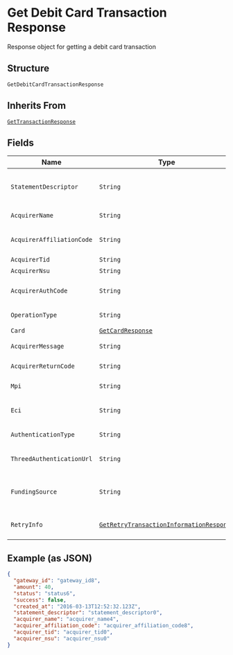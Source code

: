 
# Get Debit Card Transaction Response

Response object for getting a debit card transaction

## Structure

`GetDebitCardTransactionResponse`

## Inherits From

[`GetTransactionResponse`](../../doc/models/get-transaction-response.md)

## Fields

| Name | Type | Tags | Description | Getter | Setter |
|  --- | --- | --- | --- | --- | --- |
| `StatementDescriptor` | `String` | Optional | Text that will appear on the debit card's statement | String getStatementDescriptor() | setStatementDescriptor(String statementDescriptor) |
| `AcquirerName` | `String` | Optional | Acquirer name | String getAcquirerName() | setAcquirerName(String acquirerName) |
| `AcquirerAffiliationCode` | `String` | Optional | Aquirer affiliation code | String getAcquirerAffiliationCode() | setAcquirerAffiliationCode(String acquirerAffiliationCode) |
| `AcquirerTid` | `String` | Optional | Acquirer TID | String getAcquirerTid() | setAcquirerTid(String acquirerTid) |
| `AcquirerNsu` | `String` | Optional | Acquirer NSU | String getAcquirerNsu() | setAcquirerNsu(String acquirerNsu) |
| `AcquirerAuthCode` | `String` | Optional | Acquirer authorization code | String getAcquirerAuthCode() | setAcquirerAuthCode(String acquirerAuthCode) |
| `OperationType` | `String` | Optional | Operation type | String getOperationType() | setOperationType(String operationType) |
| `Card` | [`GetCardResponse`](../../doc/models/get-card-response.md) | Optional | Card data | GetCardResponse getCard() | setCard(GetCardResponse card) |
| `AcquirerMessage` | `String` | Optional | Acquirer message | String getAcquirerMessage() | setAcquirerMessage(String acquirerMessage) |
| `AcquirerReturnCode` | `String` | Optional | Acquirer Return Code | String getAcquirerReturnCode() | setAcquirerReturnCode(String acquirerReturnCode) |
| `Mpi` | `String` | Optional | Merchant Plugin | String getMpi() | setMpi(String mpi) |
| `Eci` | `String` | Optional | Electronic Commerce Indicator (ECI) | String getEci() | setEci(String eci) |
| `AuthenticationType` | `String` | Optional | Authentication type | String getAuthenticationType() | setAuthenticationType(String authenticationType) |
| `ThreedAuthenticationUrl` | `String` | Optional | 3D-S Authentication Url | String getThreedAuthenticationUrl() | setThreedAuthenticationUrl(String threedAuthenticationUrl) |
| `FundingSource` | `String` | Optional | Identify when a card is prepaid, credit or debit. | String getFundingSource() | setFundingSource(String fundingSource) |
| `RetryInfo` | [`GetRetryTransactionInformationResponse`](../../doc/models/get-retry-transaction-information-response.md) | Optional | Retry transaction information | GetRetryTransactionInformationResponse getRetryInfo() | setRetryInfo(GetRetryTransactionInformationResponse retryInfo) |

## Example (as JSON)

```json
{
  "gateway_id": "gateway_id8",
  "amount": 40,
  "status": "status6",
  "success": false,
  "created_at": "2016-03-13T12:52:32.123Z",
  "statement_descriptor": "statement_descriptor0",
  "acquirer_name": "acquirer_name4",
  "acquirer_affiliation_code": "acquirer_affiliation_code8",
  "acquirer_tid": "acquirer_tid0",
  "acquirer_nsu": "acquirer_nsu0"
}
```

